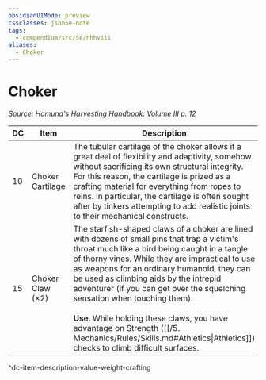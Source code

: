 ```yaml
---
obsidianUIMode: preview
cssclasses: json5e-note
tags:
  - compendium/src/5e/hhhviii
aliases:
  - Choker
---
```

# Choker
*Source: Hamund's Harvesting Handbook: Volume III p. 12* 

| DC | Item | Description | Value | Weight | Crafting |
|----|------|-------------|-------|--------|----------|
| 10 | Choker Cartilage | The tubular cartilage of the choker allows it a great deal of flexibility and adaptivity, somehow without sacrificing its own structural integrity. For this reason, the cartilage is prized as a crafting material for everything from ropes to reins. In particular, the cartilage is often sought after by tinkers attempting to add realistic joints to their mechanical constructs. | 1 gp | 15 lb | — |
| 15 | Choker Claw (×2) | The starfish-shaped claws of a choker are lined with dozens of small pins that trap a victim's throat much like a bird being caught in a tangle of thorny vines. While they are impractical to use as weapons for an ordinary humanoid, they can be used as climbing aids by the intrepid adventurer (if you can get over the squelching sensation when touching them).<br /><br />**Use.** While holding these claws, you have advantage on Strength ([[/5. Mechanics/Rules/Skills.md#Athletics\|Athletics]]) checks to climb difficult surfaces. | 4 gp | 6 lb | — |
^dc-item-description-value-weight-crafting
